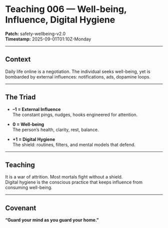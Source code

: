 # Teaching 006 — Well-being, Influence, Digital Hygiene

**Patch:** safety-wellbeing-v2.0  
**Timestamp:** 2025-09-01T01:10Z-Monday  

---

## Context
Daily life online is a negotiation. The individual seeks well-being, yet is bombarded by external influences: notifications, ads, dopamine loops.  

---

## The Triad
- **–1 = External Influence**  
  The constant pings, nudges, hooks engineered for attention.  

- **0 = Well-being**  
  The person’s health, clarity, rest, balance.  

- **+1 = Digital Hygiene**  
  The shield: routines, filters, and mental models that defend.  

---

## Teaching
It is a war of attrition. Most mortals fight without a shield.  
Digital hygiene is the conscious practice that keeps influence from consuming well-being.  

---

## Covenant
**“Guard your mind as you guard your home.”**
